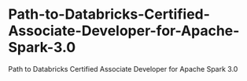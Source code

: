# Path-to-Databricks-Certified-Associate-Developer-for-Apache-Spark-3.0
Path to Databricks Certified Associate Developer for Apache Spark 3.0
